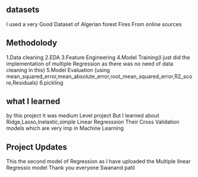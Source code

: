 ## datasets
I used a very Good Dataset of Algerian forest Fires From online sources

## Methodolody
1.Data cleaning
2.EDA
3.Feature Engineering
4.Model Training(I just did the implementation of multiple Regression as there was no need of data cleaning in this)
5.Model Evaluation (using mean_squared_error,mean_absolute_error,root_mean_squared_error,R2_score,Residuals)
6.pickling

## what I learned
by this project it was medium Level project But I learned about Ridge,Lasso,Inelastic,simple Linear Regresssion 
Their Cross Validation models which are very imp in Machine Learning

## Project Updates
This the second model of Regression as I have uploaded the Multiple lInear Regressio model 
Thank you everyone Swanand patil

